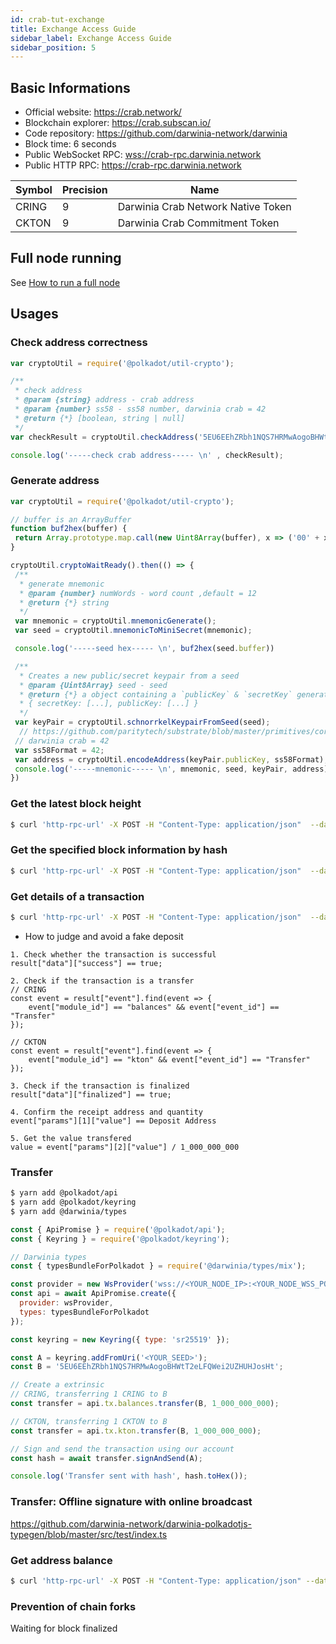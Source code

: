 ```yaml
---
id: crab-tut-exchange
title: Exchange Access Guide
sidebar_label: Exchange Access Guide
sidebar_position: 5
---
```


## Basic Informations

- Official website: https://crab.network/
- Blockchain explorer: https://crab.subscan.io/  
- Code repository: https://github.com/darwinia-network/darwinia  
- Block time: 6 seconds  
- Public WebSocket RPC: [wss://crab-rpc.darwinia.network](wss://crab-rpc.darwinia.network)  
- Public HTTP RPC: https://crab-rpc.darwinia.network  

| Symbol |  Precision | Name                          |
| -------| -----|  -----------------------------------|
| CRING  | 9    | Darwinia Crab Network Native Token  |
| CKTON  | 9    | Darwinia Crab Commitment Token      |


## Full node running

See [How to run a full node](crab-tut-node.md)

## Usages

### Check address correctness

```js
var cryptoUtil = require('@polkadot/util-crypto');

/**
 * check address
 * @param {string} address - crab address
 * @param {number} ss58 - ss58 number, darwinia crab = 42
 * @return {*} [boolean, string | null]
 */
var checkResult = cryptoUtil.checkAddress('5EU6EEhZRbh1NQS7HRMwAogoBHWtT2eLFQWei2UZHUHJosHt', 42);

console.log('-----check crab address----- \n' , checkResult);
```

### Generate address

```js
var cryptoUtil = require('@polkadot/util-crypto');

// buffer is an ArrayBuffer
function buf2hex(buffer) {
 return Array.prototype.map.call(new Uint8Array(buffer), x => ('00' + x.toString(16)).slice(-2)).join('');
}

cryptoUtil.cryptoWaitReady().then(() => {
 /**
  * generate mnemonic
  * @param {number} numWords - word count ,default = 12
  * @return {*} string
  */
 var mnemonic = cryptoUtil.mnemonicGenerate();
 var seed = cryptoUtil.mnemonicToMiniSecret(mnemonic);

 console.log('-----seed hex----- \n', buf2hex(seed.buffer))

 /**
  * Creates a new public/secret keypair from a seed
  * @param {Uint8Array} seed - seed
  * @return {*} a object containing a `publicKey` & `secretKey` generated from the supplied seed.
  * { secretKey: [...], publicKey: [...] }
  */
 var keyPair = cryptoUtil.schnorrkelKeypairFromSeed(seed);
  // https://github.com/paritytech/substrate/blob/master/primitives/core/src/crypto.rs#L437
 // darwinia crab = 42
 var ss58Format = 42;
 var address = cryptoUtil.encodeAddress(keyPair.publicKey, ss58Format);
 console.log('-----mnemonic----- \n', mnemonic, seed, keyPair, address)
})
```

### Get the latest block height

```sh
$ curl 'http-rpc-url' -X POST -H "Content-Type: application/json"  --data '{"id":1,"jsonrpc":"2.0","method":"chain_getFinalizedHead","params":[]}'
```

### Get the specified block information by hash

```sh
$ curl 'http-rpc-url' -X POST -H "Content-Type: application/json"  --data '{"id":1,"jsonrpc":"2.0","method":"chain_getBlock","params":["0xb375d7db4d737bdbfb8f8089d7b4589fd9fe68a535d448b44dcf9aa2ef8eed17"]}'
```

### Get details of a transaction

```sh
$ curl 'http-rpc-url' -X POST -H "Content-Type: application/json"  --data '{"hash": "0x04af51c980a9152ad8319f73a85d13305e273be8ebd3cc979c18f4ad14e716d6"}' https://crab.subscan.io/api/scan/extrinsic
```

* How to judge and avoid a fake deposit

```
1. Check whether the transaction is successful
result["data"]["success"] == true;

2. Check if the transaction is a transfer
// CRING
const event = result["event"].find(event => {
    event["module_id"] == "balances" && event["event_id"] == "Transfer" 
}); 

// CKTON
const event = result["event"].find(event => {
    event["module_id"] == "kton" && event["event_id"] == "Transfer" 
});

3. Check if the transaction is finalized
result["data"]["finalized"] == true;

4. Confirm the receipt address and quantity
event["params"][1]["value"] == Deposit Address

5. Get the value transfered
value = event["params"][2]["value"] / 1_000_000_000
```

### Transfer

```sh
$ yarn add @polkadot/api
$ yarn add @polkadot/keyring
$ yarn add @darwinia/types
```

```js
const { ApiPromise } = require('@polkadot/api');
const { Keyring } = require('@polkadot/keyring');

// Darwinia types
const { typesBundleForPolkadot } = require('@darwinia/types/mix');

const provider = new WsProvider('wss://<YOUR_NODE_IP>:<YOUR_NODE_WSS_PORT>');
const api = await ApiPromise.create({
  provider: wsProvider,
  types: typesBundleForPolkadot
});

const keyring = new Keyring({ type: 'sr25519' });

const A = keyring.addFromUri('<YOUR_SEED>');
const B = '5EU6EEhZRbh1NQS7HRMwAogoBHWtT2eLFQWei2UZHUHJosHt';

// Create a extrinsic
// CRING, transferring 1 CRING to B
const transfer = api.tx.balances.transfer(B, 1_000_000_000);

// CKTON, transferring 1 CKTON to B
const transfer = api.tx.kton.transfer(B, 1_000_000_000);

// Sign and send the transaction using our account
const hash = await transfer.signAndSend(A);

console.log('Transfer sent with hash', hash.toHex());
```

### Transfer: Offline signature with online broadcast

https://github.com/darwinia-network/darwinia-polkadotjs-typegen/blob/master/src/test/index.ts

### Get address balance

```sh
$ curl 'http-rpc-url' -X POST -H "Content-Type: application/json" --data '{"id":6,"jsonrpc":"2.0","method":"balances_usableBalance","params":[0, ss58地址]}' 
```

### Prevention of chain forks

Waiting for block finalized


